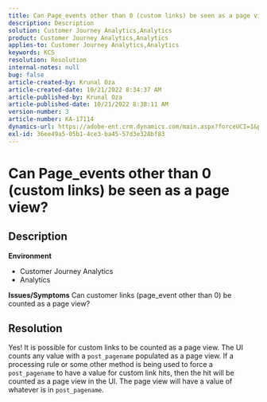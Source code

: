 ```yaml
---
title: Can Page_events other than 0 (custom links) be seen as a page view?
description: Description
solution: Customer Journey Analytics,Analytics
product: Customer Journey Analytics,Analytics
applies-to: Customer Journey Analytics,Analytics
keywords: KCS
resolution: Resolution
internal-notes: null
bug: false
article-created-by: Krunal Oza
article-created-date: 10/21/2022 8:34:37 AM
article-published-by: Krunal Oza
article-published-date: 10/21/2022 8:38:11 AM
version-number: 3
article-number: KA-17114
dynamics-url: https://adobe-ent.crm.dynamics.com/main.aspx?forceUCI=1&pagetype=entityrecord&etn=knowledgearticle&id=e0d0b62f-1b51-ed11-bba2-0022480867fb
exl-id: 36ee49a5-05b1-4ce3-ba45-57d3e328bf83
---
```

# Can Page_events other than 0 (custom links) be seen as a page view?

## Description

<b>Environment</b>
- Customer Journey Analytics
- Analytics



<b>Issues/Symptoms</b>
Can customer links (page_event other than 0) be counted as a page view?


## Resolution


Yes! It is possible for custom links to be counted as a page view. The UI counts any value with a `post_pagename` populated as a page view. If a processing rule or some other method is being used to force a `post_pagename` to have a value for custom link hits, then the hit will be counted as a page view in the UI. The page view will have a value of whatever is in `post_pagename`.
